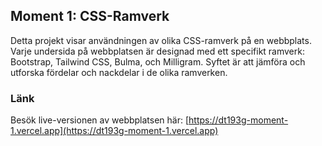 ## Moment 1: CSS-Ramverk
Detta projekt visar användningen av olika CSS-ramverk på en webbplats. Varje undersida på webbplatsen är designad med ett specifikt ramverk: Bootstrap, Tailwind CSS, Bulma, och Milligram. Syftet är att jämföra och utforska fördelar och nackdelar i de olika ramverken.

### Länk
Besök live-versionen av webbplatsen här: [https://dt193g-moment-1.vercel.app](https://dt193g-moment-1.vercel.app)